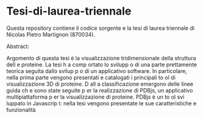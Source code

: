 # Tesi-di-laurea-triennale

Questa repository contiene il codice sorgente e la tesi di laurea triennale 
di Nicolas Pietro Martignon (870034).


Abstract:

Argomento di questa tesi è la visualizzazione tridimensionale della struttura dell e
proteine. La tesi h a comp ortato lo svilupp o di una parte prettamente teorica seguita
dallo svilup p o di un applicativo software. In particolare, nella prima parte vengono
presentati e catalogati i principali to ol di visualizzazione 3D di proteine. D all a
classificazione emergono delle linee guida ch e sono state seguite p er la realizzazione
di PDBjs, un applicativo multipiattaforma p er la visualizzazione di proteine. PDBjs
è un to ol svi luppato in Javascrip t: nella tesi vengono presentate le sue caratteristiche
e funzionalità
